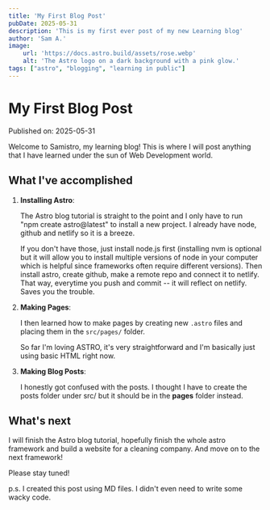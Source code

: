```yaml
---
title: 'My First Blog Post'
pubDate: 2025-05-31
description: 'This is my first ever post of my new Learning blog'
author: 'Sam A.'
image:
    url: 'https://docs.astro.build/assets/rose.webp'
    alt: 'The Astro logo on a dark background with a pink glow.'
tags: ["astro", "blogging", "learning in public"]
---
```

# My First Blog Post

Published on: 2025-05-31

Welcome to Samistro, my learning blog! This is where I will post anything that I have learned under the sun of Web Development world.

## What I've accomplished

1. **Installing Astro**:
   
   The Astro blog tutorial is straight to the point and I only have to run "npm create astro@latest" to install a new project. I already have node, github and netlify so it is a breeze. 
   
   If you don't have those, just install node.js first (installing nvm is optional but it will allow you to install multiple versions of node in your computer which is helpful since frameworks often require different versions). Then install astro, create github, make a remote repo and connect it to netlify. That way, everytime you push and commit -- it will reflect on netlify. Saves you the trouble. 

2. **Making Pages**: 
  
   I then learned how to make pages by creating new `.astro` files and placing them in the `src/pages/` folder.

    So far I'm loving ASTRO, it's very straightforward and I'm basically just using basic HTML right now. 

3. **Making Blog Posts**: 

   I honestly got confused with the posts. I thought I have to create the posts folder under src/ but it should be in the **pages** folder instead. 


## What's next

I will finish the Astro blog tutorial, hopefully finish the whole astro framework and build a website for a cleaning company. And move on to the next framework! 

Please stay tuned!

p.s. I created this post using MD files. I didn't even need to write some wacky code. 